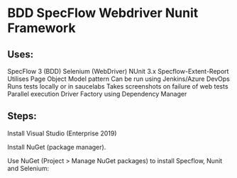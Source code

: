 BDD SpecFlow Webdriver Nunit Framework
======================================

Uses:
----------

SpecFlow 3 (BDD)
Selenium (WebDriver)
NUnit 3.x
Specflow-Extent-Report
Utilises Page Object Model pattern
Can be run using Jenkins/Azure DevOps
Runs tests locally or in saucelabs 
Takes screenshots on failure of web tests
Parallel execution
Driver Factory using Dependency Manager

Steps:
-------

Install Visual Studio (Enterprise 2019)

Install NuGet (package manager). 

Use NuGet (Project > Manage NuGet packages) to install Specflow, Nunit and Selenium:
